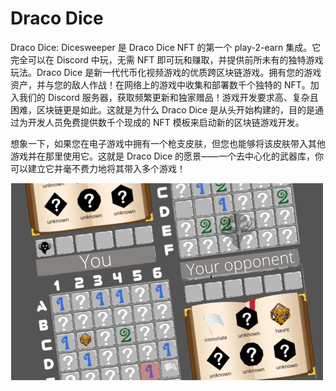 # Draco Dice

Draco Dice: Dicesweeper 是 Draco Dice NFT 的第一个 play-2-earn 集成。它完全可以在 Discord 中玩，无需 NFT 即可玩和赚取，并提供前所未有的独特游戏玩法。Draco Dice 是新一代代币化视频游戏的优质跨区块链游戏。拥有您的游戏资产，并与您的敌人作战！在网络上的游戏中收集和部署数千个独特的 NFT。加入我们的 Discord 服务器，获取频繁更新和独家赠品！游戏开发要求高、复杂且困难，区块链更是如此。这就是为什么 Draco Dice 是从头开始构建的，目的是通过为开发人员免费提供数千个现成的 NFT 模板来启动新的区块链游戏开发。

想象一下，如果您在电子游戏中拥有一个枪支皮肤，但您也能够将该皮肤带入其他游戏并在那里使用它。这就是 Draco Dice 的愿景——一个去中心化的武器库，你可以建立它并毫不费力地将其带入多个游戏！

![dracodice-dapp-games-bsc-image1-500x315_127752d7805dbfd1db7db99b9cffe4af](dracodice-dapp-games-bsc-image1-500x315_127752d7805dbfd1db7db99b9cffe4af.png)


